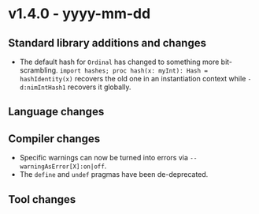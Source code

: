 # v1.4.0 - yyyy-mm-dd



## Standard library additions and changes

- The default hash for `Ordinal` has changed to something more bit-scrambling.
  `import hashes; proc hash(x: myInt): Hash = hashIdentity(x)` recovers the old
  one in an instantiation context while `-d:nimIntHash1` recovers it globally.

## Language changes


## Compiler changes

- Specific warnings can now be turned into errors via `--warningAsError[X]:on|off`.
- The `define` and `undef` pragmas have been de-deprecated.

## Tool changes

